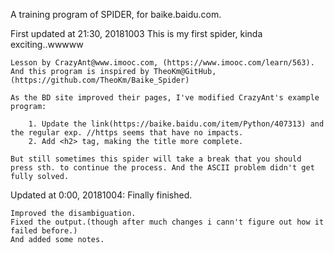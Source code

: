 A training program of SPIDER, for baike.baidu.com.

First updated at 21:30, 20181003
	This is my first spider, kinda exciting..wwwww

	Lesson by CrazyAnt@www.imooc.com, (https://www.imooc.com/learn/563). And this program is inspired by TheoKm@GitHub, (https://github.com/TheoKm/Baike_Spider)

	As the BD site improved their pages, I've modified CrazyAnt's example program:

		1. Update the link(https://baike.baidu.com/item/Python/407313) and the regular exp. //https seems that have no impacts.
		2. Add <h2> tag, making the title more complete.

	But still sometimes this spider will take a break that you should press sth. to continue the process. And the ASCII problem didn't get fully solved.


Updated at 0:00, 20181004:
	Finally finished.
	
	Improved the disambiguation.
	Fixed the output.(though after much changes i cann't figure out how it failed before.)
	And added some notes. 